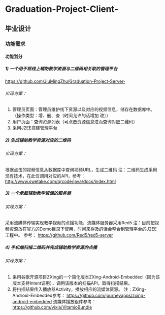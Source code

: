 # Graduation-Project-Client-
## 毕业设计
###	功能需求
#### 功能划分
##### 1)	一个用于将线上辅助教学资源与二维码相关联的管理平台
https://github.com/JiuMingZhu/Graduation-Project-Server-
###### 实现方案：
1.	管理员页面：管理员维护线下资源以及对应的视频信息，储存在数据库中。（操作类型：增、删、查（时间允许的话增加 改））
2.	用户页面：查询资源列表（可点击资源信息进而查询对应二维码）
3.	采用J2EE搭建管理平台
##### 2)	生成辅助教学资源对应的二维码
###### 实现方案：
根据点击的视频信息从数据库中查询视频URL，生成二维码
注：二维码生成采用现有技术，在此仅调用对应的API，参考：
http://www.swetake.com/qrcode/java/docs/index.html
##### 3)	一个承载辅助教学资源的服务器
###### 实现方案：
采用流媒体传输实现教学视频的点播功能，流媒体服务器采用Red5
注：目前把视频资源放在官方的Demo目录下使用，时间来得及的话会整合到管理平台的J2EE工程中。
参考：
https://github.com/Red5/red5-server
##### 4)	手机端扫描二维码并完成辅助教学资源的点播
###### 实现方案：
1.	采用谷歌开源项目ZXing的一个简化版本ZXing-Android-Embedded（因为该版本支持Intent调用），调用该版本的扫描API，取得扫描结果。
2.	将扫描结果传入播放器Activity，播放相应的流媒体资源。
注：ZXing-Android-Embedded参考：
https://github.com/journeyapps/zxing-android-embedded
流媒体播放组件参考：
https://github.com/yixia/VitamioBundle
